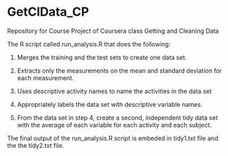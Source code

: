 # GetClData_CP
Repository for Course Project of Coursera class Getting and Cleaning Data

The R script called run_analysis.R that does the following: 

1. Merges the training and the test sets to create one data set.

2. Extracts only the measurements on the mean and standard deviation for each measurement. 

3. Uses descriptive activity names to name the activities in the data set

4. Appropriately labels the data set with descriptive variable names.

5. From the data set in step 4, create a second, independent tidy data set with the average of each variable for each activity and each subject.

The final output of the run_analysis.R script is embeded in tidy1.txt file and the the tidy2.txt file.
